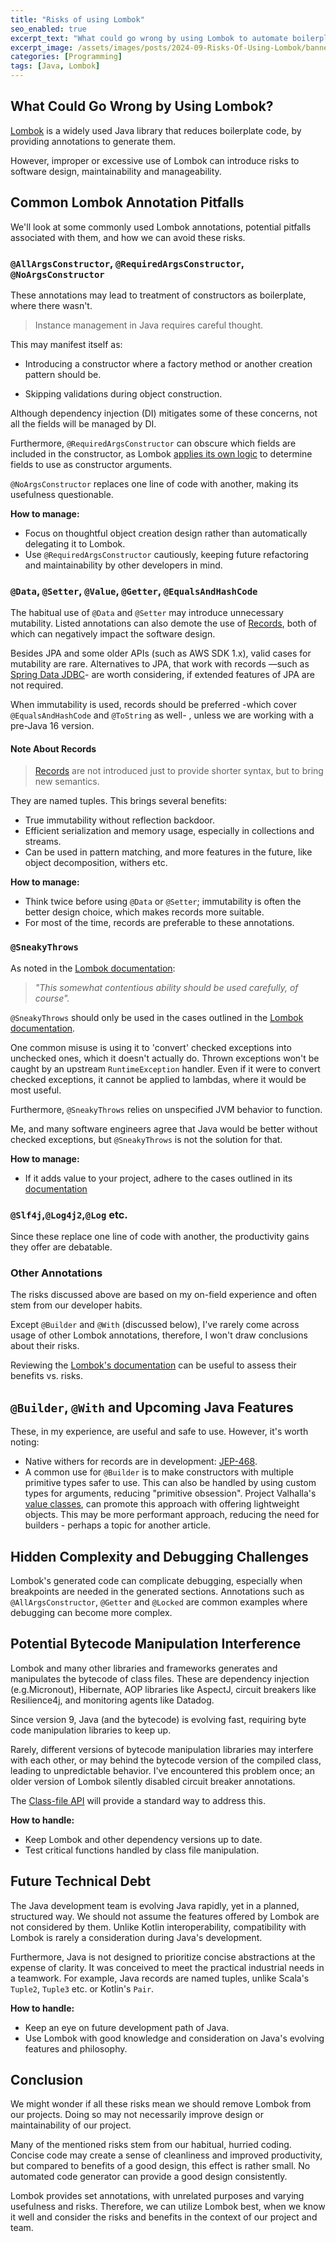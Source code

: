 ```yaml
---
title: "Risks of using Lombok"
seo_enabled: true
excerpt_text: "What could go wrong by using Lombok to automate boilerplate code generation in Java?"
excerpt_image: /assets/images/posts/2024-09-Risks-Of-Using-Lombok/banner-lombok.webp
categories: [Programming]
tags: [Java, Lombok]
---
```


## What Could Go Wrong by Using Lombok?

[Lombok](https://projectlombok.org/) is a widely used Java library that reduces boilerplate code, by providing annotations to generate them.

However, improper or excessive use of Lombok can introduce risks to software design, maintainability and manageability.

## Common Lombok Annotation Pitfalls

We'll look at some commonly used Lombok annotations, potential pitfalls associated with them, and how we can avoid these risks.


### `@AllArgsConstructor`, `@RequiredArgsConstructor`, `@NoArgsConstructor`

These annotations may lead to treatment of constructors as boilerplate, where there wasn't.

> Instance management in Java requires careful thought.

This may manifest itself as:

- Introducing a constructor where a factory method or another creation pattern should be.

- Skipping validations during object construction. 

Although dependency injection (DI) mitigates some of these concerns, not all the fields will be managed by DI.     

Furthermore, `@RequiredArgsConstructor` can obscure which fields are included in the constructor, as Lombok [applies its own logic](https://projectlombok.org/features/constructor) to determine fields to use as constructor arguments.

`@NoArgsConstructor` replaces one line of code with another, making its usefulness questionable. 

**How to manage:**
- Focus on thoughtful object creation design rather than automatically delegating it to Lombok.
- Use `@RequiredArgsConstructor` cautiously, keeping future refactoring and maintainability by other developers in mind.


### `@Data`, `@Setter`, `@Value`, `@Getter`, `@EqualsAndHashCode`

The habitual use of `@Data` and `@Setter` may introduce unnecessary mutability. Listed annotations can also demote the use of [Records](https://docs.oracle.com/en/java/javase/17/language/records.html), both of which can negatively impact the software design.

Besides JPA and some older APIs (such as AWS SDK 1.x), valid cases for mutability are rare. Alternatives to JPA, that work with records —such as [Spring Data JDBC](https://spring.io/projects/spring-data-jdbc)- are worth considering, if extended features of JPA are not required.

When immutability is used, records should be preferred -which cover `@EqualsAndHashCode` and `@ToString` as well- , unless we are working with a pre-Java 16 version.

#### Note About Records

> [Records](https://docs.oracle.com/en/java/javase/17/language/records.html) are not introduced just to provide shorter syntax, but to bring new semantics.

They are named tuples. This brings several benefits:
- True immutability without reflection backdoor.
- Efficient serialization and memory usage, especially in collections and streams.
- Can be used in pattern matching, and more features in the future, like object decomposition, withers etc.

**How to manage:**
- Think twice before using `@Data` or `@Setter`; immutability is often the better design choice, which makes records more suitable.
- For most of the time, records are preferable to these annotations. 

### `@SneakyThrows`

As noted in the [Lombok documentation](https://projectlombok.org/features/SneakyThrows): 

>_"This somewhat contentious ability should be used carefully, of course"._

`@SneakyThrows` should only be used in the cases outlined in the [Lombok documentation](https://projectlombok.org/features/SneakyThrows).

One common misuse is using it to 'convert' checked exceptions into unchecked ones, which it doesn't actually do. Thrown exceptions won't be caught by an upstream `RuntimeException` handler. Even if it were to convert checked exceptions, it cannot be applied to lambdas, where it would be most useful. 

Furthermore, `@SneakyThrows` relies on unspecified JVM behavior to function.

Me, and many software engineers agree that Java would be better without checked exceptions, but `@SneakyThrows` is not the solution for that.

**How to manage:**       
- If it adds value to your project, adhere to the cases outlined in its [documentation](https://projectlombok.org/features/SneakyThrows)


### `@Slf4j`,`@Log4j2`,`@Log` etc.

Since these replace one line of code with another, the productivity gains they offer are debatable.


### Other Annotations

The risks discussed above are based on my on-field experience and often stem from our developer habits. 

Except `@Builder` and `@With` (discussed below), I've rarely come across usage of other Lombok annotations, therefore, I won't draw conclusions about their risks.

Reviewing the [Lombok's documentation](https://projectlombok.org/features/) can be useful to assess their benefits vs. risks.


## `@Builder`, `@With` and Upcoming Java Features

These, in my experience, are useful and safe to use. However, it's worth noting:

- Native withers for records are in development: [JEP-468](https://openjdk.org/jeps/468).
- A common use for `@Builder` is to make constructors with multiple primitive types safer to use. This can also be handled by using custom types for arguments, reducing "primitive obsession". Project Valhalla's [value classes](https://openjdk.org/jeps/401), can promote this approach with offering lightweight objects. This may be more performant approach, reducing the need for builders - perhaps a topic for another article.   


## Hidden Complexity and Debugging Challenges 

Lombok's generated code can complicate debugging, especially when breakpoints are needed in the generated sections. 
Annotations such as `@AllArgsConstructor`, `@Getter` and `@Locked` are common examples where debugging can become more complex.


## Potential Bytecode Manipulation Interference

Lombok and many other libraries and frameworks generates and manipulates the bytecode of class files. These are dependency injection (e.g.Micronout), Hibernate, AOP libraries like AspectJ, circuit breakers like Resilience4j, and monitoring agents like Datadog.

Since version 9, Java (and the bytecode) is evolving fast, requiring byte code manipulation libraries to keep up.  

Rarely, different versions of bytecode manipulation libraries may interfere with each other, or may behind the bytecode version of the compiled class, leading to unpredictable behavior. I've encountered this problem once; an older version of Lombok silently disabled circuit breaker annotations.

The [Class-file API](https://openjdk.org/jeps/457) will provide a standard way to address this. 

**How to handle:**
- Keep Lombok and other dependency versions up to date.
- Test critical functions handled by class file manipulation.


## Future Technical Debt

The Java development team is evolving Java rapidly, yet in a planned, structured way.
We should not assume the features offered by Lombok are not considered by them.
Unlike Kotlin interoperability, compatibility with Lombok is rarely a consideration during Java's development.

Furthermore, Java is not designed to prioritize concise abstractions at the expense of clarity. It was conceived to meet the practical industrial needs in a teamwork. For example, Java records are named tuples, unlike Scala's `Tuple2`, `Tuple3` etc. or Kotlin's `Pair`. 

**How to handle:**
- Keep an eye on future development path of Java.
- Use Lombok with good knowledge and consideration on Java's evolving features and philosophy.


## Conclusion

We might wonder if all these risks mean we should remove Lombok from our projects. Doing so may not necessarily improve design or maintainability of our project.

Many of the mentioned risks stem from our habitual, hurried coding. Concise code may create a sense of cleanliness and improved productivity, but compared to benefits of a good design, this effect is rather small. No automated code generator can provide a good design consistently. 

Lombok provides set annotations, with unrelated purposes and varying usefulness and risks. Therefore, we can utilize Lombok best, when we know it well and consider the risks and benefits in the context of our project and team.
